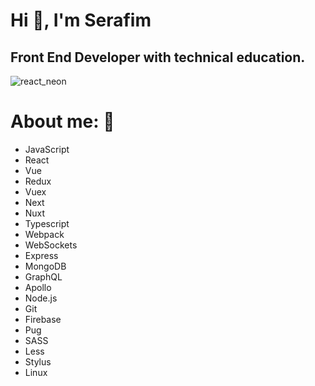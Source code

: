 <h1>Hi 👋, I'm Serafim</h1>

<h2> Front End Developer with technical education.</h2>

![react_neon](https://user-images.githubusercontent.com/55257833/132106346-fb006a49-558c-49ab-9378-5d600900323d.png)

# About me: :thinking:

- JavaScript
- React
- Vue
- Redux
- Vuex
- Next
- Nuxt
- Typescript
- Webpack
- WebSockets
- Express
- MongoDB
- GraphQL
- Apollo
- Node.js
- Git
- Firebase
- Pug
- SASS
- Less
- Stylus
- Linux
